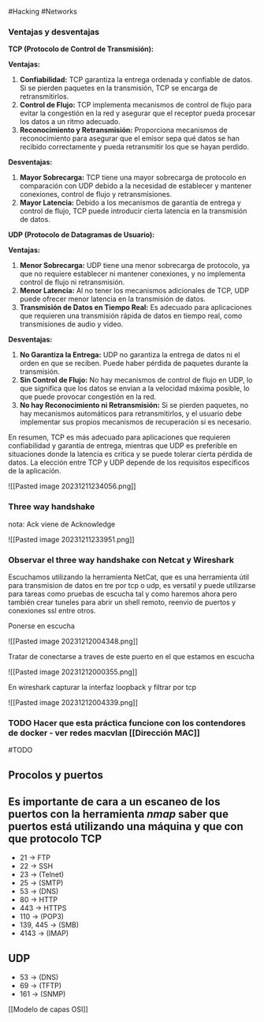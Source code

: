 #Hacking #Networks
### Ventajas y desventajas

**TCP (Protocolo de Control de Transmisión):**

**Ventajas:**
1. **Confiabilidad:** TCP garantiza la entrega ordenada y confiable de datos. Si se pierden paquetes en la transmisión, TCP se encarga de retransmitirlos.
2. **Control de Flujo:** TCP implementa mecanismos de control de flujo para evitar la congestión en la red y asegurar que el receptor pueda procesar los datos a un ritmo adecuado.
3. **Reconocimiento y Retransmisión:** Proporciona mecanismos de reconocimiento para asegurar que el emisor sepa qué datos se han recibido correctamente y pueda retransmitir los que se hayan perdido.

**Desventajas:**
1. **Mayor Sobrecarga:** TCP tiene una mayor sobrecarga de protocolo en comparación con UDP debido a la necesidad de establecer y mantener conexiones, control de flujo y retransmisiones.
2. **Mayor Latencia:** Debido a los mecanismos de garantía de entrega y control de flujo, TCP puede introducir cierta latencia en la transmisión de datos.

**UDP (Protocolo de Datagramas de Usuario):**

**Ventajas:**
1. **Menor Sobrecarga:** UDP tiene una menor sobrecarga de protocolo, ya que no requiere establecer ni mantener conexiones, y no implementa control de flujo ni retransmisión.
2. **Menor Latencia:** Al no tener los mecanismos adicionales de TCP, UDP puede ofrecer menor latencia en la transmisión de datos.
3. **Transmisión de Datos en Tiempo Real:** Es adecuado para aplicaciones que requieren una transmisión rápida de datos en tiempo real, como transmisiones de audio y video.

**Desventajas:**
1. **No Garantiza la Entrega:** UDP no garantiza la entrega de datos ni el orden en que se reciben. Puede haber pérdida de paquetes durante la transmisión.
2. **Sin Control de Flujo:** No hay mecanismos de control de flujo en UDP, lo que significa que los datos se envían a la velocidad máxima posible, lo que puede provocar congestión en la red.
3. **No hay Reconocimiento ni Retransmisión:** Si se pierden paquetes, no hay mecanismos automáticos para retransmitirlos, y el usuario debe implementar sus propios mecanismos de recuperación si es necesario.

En resumen, TCP es más adecuado para aplicaciones que requieren confiabilidad y garantía de entrega, mientras que UDP es preferible en situaciones donde la latencia es crítica y se puede tolerar cierta pérdida de datos. La elección entre TCP y UDP depende de los requisitos específicos de la aplicación.


![[Pasted image 20231211234056.png]]

### Three way handshake

nota: Ack viene de Acknowledge

![[Pasted image 20231211233951.png]]

### Observar el three way handshake con Netcat y Wireshark

Escuchamos utilizando la herramienta NetCat, que es una herramienta útil para transmision de datos en tre por tcp o udp, es versatil y puede utilizarse para tareas como pruebas de escucha tal y como haremos ahora pero también crear tuneles para abrir un shell remoto, reenvio de puertos y conexiones ssl entre otros.

Ponerse en escucha

![[Pasted image 20231212004348.png]]

Tratar de conectarse a traves de este puerto en el que estamos en escucha

![[Pasted image 20231212000355.png]]

En wireshark capturar la interfaz loopback y filtrar por tcp

![[Pasted image 20231212004339.png]]

### TODO  Hacer que esta práctica funcione con los contendores de docker - ver redes macvlan [[Dirección MAC]]

#TODO

## Procolos y puertos

Es importante de cara a un escaneo de los puertos con la herramienta *nmap* saber que puertos está utilizando una máquina y que con que protocolo
TCP
----------------------
- 21  -> FTP
- 22 -> SSH
- 23 -> (Telnet)
- 25 -> (SMTP)
- 53 -> (DNS)
- 80 -> HTTP
- 443 -> HTTPS
- 110  -> (POP3)
- 139, 445 -> (SMB)
- 4143 -> (IMAP)

UDP
------------------------
- 53 -> (DNS)
- 69  -> (TFTP)
- 161 -> (SNMP)

[[Modelo de capas OSI]]

